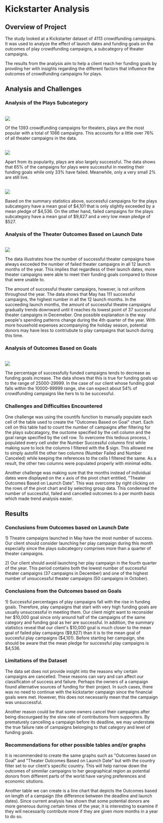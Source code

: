 # Kickstarter Analysis

## Overview of Project
<p>
The study looked at a Kickstarter dataset of 4113 crowdfunding campaigns. It was used to analyze the effect of launch dates and funding goals on the outcomes of play crowdfunding campaigns, a subcategory of theater campaigns. 
</p>
<p>
The results from the analysis aim to help a client reach her funding goals by provding her with insights regarding the different factors that influence the outcomes of crowdfunding campaigns for plays. 

</p>

## Analysis and Challenges

### Analysis of the Plays Subcategory
<br>
<img src="Resources/Subcategories_of_Theater_Campaigns.png"></img>
<br>
<p>
Of the 1393 crowdfunding campaigns for theaters, plays are the most popular with a total of 1066 campaigns. This accounts for a little over 76% of all theater campaigns in the data. 
</p>
<br>
<img src="Resources/Outcomes_of_Plays_Subcategory.png"></img>
<br>
<p>
Apart from its popularity, plays are also largely successful. The data shows that 65% of the campaigns for plays were successful in meeting their funding goals while only 33% have failed. Meanwhile, only a very small 2% are still live. 
</p>

<br>
<img src="Resources/Play_Summary_Statistics.png"></img>
<br>
<p>
Based on the summary statistics above, successful campaigns for the plays subcategory have a mean goal of $4,101 that is only slightly exceeded by a mean pledge of $4,536. On the other hand, failed campaigns for the plays subcategory have a mean goal of $9,827 and a very low mean pledge of $527.
</p>

### Analysis of the Theater Outcomes Based on Launch Date
<br>
<img src="Resources/Theater_Outcomes_vs_Launch.png"></img>
<br>
<p>
 The data illustrates how the number of successful theater campaigns have always excceded the number of failed theater campaigns in all 12 launch months of the year. This implies that regardless of their launch dates, more theater campaigns were able to meet their funding goals compared to those that were unable to. 
</p> 
<p>
 The amount of successful theater campaigns, however, is not uniform throughout the year. The data shows that May has 111 successful campaigns, the highest number in all the 12 launch months. In the succeeding launch months, the amount of successful theatre campaigns gradually trends downward until it reaches its lowest point of 37 successful theater campaigns in Decemeber. One possible explanation is the way people's spending patterns change during the 4th quarter of the year. With more household expenses accompanying the holiday season, potential donors may have less to contriubute to play campaigns that launch during this time. 
</p>

### Analysis of Outcomes Based on Goals
<br>
<img src="Resources/Outcomes_vs_Goals.png"></img>
<br>
<p>
The percentage of successfully funded campaigns tends to decrease as funding goals increase. The data shows that this is true for funding goals up to the range of 25000-29999. In the case of our client whose funding goal falls within the 10000-99999 range, she can expect about 54% of crowdfunding campaigns like hers to to be successful. 
</p>


### Challenges and Difficulties Encountered
<p>
One challenge was using the countifs function to manually populate each cell of the table used to create the "Outcomes Based on Goal" chart. Each cell on this table had to count the number of  campaigns after filtering for the plays subcatagory, the ouctome specified by the cell column and the goal range specified by the cell row. To overcome this tedious process, I populated every cell under the Number Successful columns first while making sure to lock the columns I filtered with the $ sign. This allowed me to simply autofill the other two columns (Number Failed and Number Canceled) while keeping the references to the cells I filtered the same. As a result, the other two columns were populated properly with minimal edits.

Another challenge was making sure that the months instead of individual dates were displayed on the x axis of the pivot chart entitled, "Theater Outcomes Based on Launch Date". This was overcome by right clicking on the rows of the pivot chart and by selecting group data. This condensed the number of successful, failed and cancelled outcomes to a per month basis which made trend analysis easier.
</p>

## Results

### Conclusions from Outcomes based on Launch Date
<p>
1) Theatre campaigns launched in May have the most number of success. Our client should consider launching her play campaign during this month especially since the plays subcategory comprises more than a quarter of theater campaigns. 
</p>
<p>
2) Our client should avoid launching her play campaign in the fourth quarter of the year. This period contains both the lowest number of successful theater campaigns (37 campaigns in December) and one of the highest number of unsuccessful theater campaigns (50 campaigns in October).
</p>

### Conclusions from the Outcomes based on Goals
<p>
1) Successful percentages of play campaigns fall with the rise in funding goals. Therefore, play campaigns that start with very high funding goals are usually unsuccessful in meeting them. Our client might want to reconsider her $10,000 goal since only around half of the campaigns of the same category and funding goal as her are successful. In addition, the summary statistics reveal that our client's $10,000 goal is much closer to the mean goal of failed play campaigns ($9,827) than it is to the mean goal of succesful play campaigns ($4,101). Before starting her campaign, she should be aware that the mean pledge for successful play campaigns is $4,536.
</p>

### Limitations of the Dataset
<p>
The data set does not provide insight into the reasons why certain campaigns are cancelled. These reasons can vary and can affect our classificaton of success and failure. Perhaps the owners of a campaign found alternative sources of funding for their project. In such cases, there was no need to continue with the kickstarter campaign since the financial goals were met. However, this does not necessarily mean that the campaign was unsuccessful. 
</p>

<p>
Another reason could be that some owners cancel their campaigns after being discourgaed by the slow rate of contributions from supporters. By prematurely cancelling a campaign before its deadline, we may understate the true failure rate of campaigns belonging to that category and level of funding goals. 
</p>

### Recommendations for other possible tables and/or graphs
<p>
It is recommended to create the same graphs such as "Outcomes based on Goal" and "Theater Outcomes Based on Launch Date" but with the country filter set to our client's specific country. This will help narrow down the outcomes of simmilar campaigns to her geographical region as potential donors from different parts of the world have varying preferences and economic situtions. 
</p>
<p>
Another table we can create is a line chart that depicts the Outcomes based on length of a campaign (the difference between the deadline and launch dates). Since current analysis has shown that some potential donors are more generous during certain times of the year, it is interesting to examine if they will necessarily contribute more if they are given more months in a year to do so.
</p>